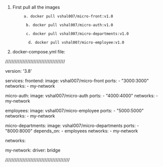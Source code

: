 1. First pull all the images
   
            a. docker pull vshal007/micro-front:v1.0

             b. docker pull vshal007/micro-auth:v1.0
 
             c. docker pull vshal007/micro-departments:v1.0
 
              d. docker pull vshal007/micro-employee:v1.0

2. docker-compose.yml file:

////////////////////////////////////// 

version: '3.8'

services:
  frontend:
    image: vshal007/micro-front
    ports:
      - "3000:3000"
    networks:
      - my-network

  micro-auth:
    image: vshal007/micro-auth
    ports:
      - "4000:4000"
    networks:
      - my-network

  employees:
    image: vshal007/micro-employee
    ports:
      - "5000:5000"
    networks:
      - my-network

  micro-departments:
    image: vshal007/micro-departments
    ports:
      - "8000:8000"
    depends_on:
      - employees
    networks:
      - my-network


networks:

  my-network:
    driver: bridge
    
/////////////////////////////////////////
